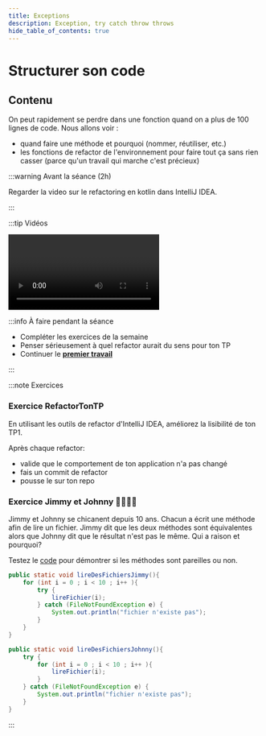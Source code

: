 ```yaml
---
title: Exceptions
description: Exception, try catch throw throws
hide_table_of_contents: true
---
```


# Structurer son code

## Contenu

On peut rapidement se perdre dans une fonction quand on a plus de 100 lignes de code. Nous allons voir :
- quand faire une méthode et pourquoi (nommer, réutiliser, etc.)
- les fonctions de refactor de l'environnement pour faire tout ça sans rien casser (parce qu'un travail qui marche c'est précieux)

<Row>

<Column>

:::warning Avant la séance (2h)

Regarder la video sur le refactoring en kotlin dans IntelliJ IDEA.

:::

</Column>

<Column>

:::tip Vidéos

<Video url="https://youtu.be/9Gd83g3elJQ" />

:::

</Column>

<Column>

:::info À faire pendant la séance

- Compléter les exercices de la semaine
- Penser sérieusement à quel refactor aurait du sens pour ton TP
- Continuer le **[premier travail](../tp/tp1)**

:::

</Column>

</Row>

:::note Exercices

### Exercice RefactorTonTP

En utilisant les outils de refactor d'IntelliJ IDEA, améliorez la lisibilité de ton TP1.

Après chaque refactor:
- valide que le comportement de ton application n'a pas changé
- fais un commit de refactor
- pousse le sur ton repo

[//]: # ()
[//]: # (### Exercice Bon ✔️ ou Non ❌)

[//]: # ()
[//]: # (Voici des situations. Dites si le code est bon, ou pas, et pourquoi en 1 ligne)

[//]: # ()
[//]: # (#### Exemple 1)

[//]: # ()
[//]: # (```java)

[//]: # (public void uneFonction&#40;&#41;{)

[//]: # (	try {)

[//]: # (		//du code…)

[//]: # (	} catch &#40;Exception e&#41;{)

[//]: # (		System.out.println&#40;"Erreur : " + e&#41;;)

[//]: # (	} catch &#40;ArrayOutOfBoundsException a&#41;{)

[//]: # (		System.out.println&#40;"Erreur : " + a&#41;;)

[//]: # (	})

[//]: # (})

[//]: # (```)

[//]: # ()
[//]: # (#### Exemple 2)

[//]: # ()
[//]: # (```java)

[//]: # (public void calculerPoidsSupernova&#40;&#41; {)

[//]: # (	try {)

[//]: # (		//calculs compliqués...)

[//]: # (	} catch &#40;NumberFormatException e&#41; {})

[//]: # (})

[//]: # (```)

[//]: # ()
[//]: # (### Exercice Attrape 🎣 ou Transmet 📡 ?)

[//]: # ()
[//]: # (Voici des situations. Dites si on devrait attraper &#40;**catch**&#41; ou transmettre &#40;**throws**&#41; et pourquoi)

[//]: # ()
[//]: # (#### Exemple 1)

[//]: # ()
[//]: # (```java)

[//]: # (public static void main&#40;&#41; {)

[//]: # (	try {)

[//]: # (		calcul&#40;&#41;;)

[//]: # (		lireFichier&#40;&#41;;)

[//]: # (	} catch &#40;ArithmeticException a&#41; {)

[//]: # (		println&#40;"Problème dans les valeurs du calcul"&#41;;)

[//]: # (	} catch &#40;IllegalArgumentException i &#41; {)

[//]: # (		println&#40;"Problème dans les paramètres du programme"&#41;;		)

[//]: # (	} catch &#40;InterruptedException t&#41;{)

[//]: # (		println&#40;"Problème avec le thread en cours"&#41;;	)

[//]: # (	})

[//]: # (})

[//]: # ()
[//]: # (public static void lireFichier&#40;&#41;{)

[//]: # (	// Code qui lit un fichier...)

[//]: # (    // highlight-next-line)

[//]: # (	// Q : Catch ou Throws?)

[//]: # (})

[//]: # (```)

[//]: # ()
[//]: # (#### Exemple 2)

[//]: # ()
[//]: # (```java)

[//]: # (public static void main&#40; String[] args &#41;{)

[//]: # (	List<Integer> myList = Arrays.asList&#40;1, 2, 3, 4, 5&#41;;)

[//]: # (	List<List<Integer> > lists = Lists.partition&#40;myList, -1&#41;;)

[//]: # (			)
[//]: # (	// Ce code utilise la librairie Guava.)

[//]: # (    // highlight-next-line)

[//]: # (	// Q : Catch ou Throws?)

[//]: # (})

[//]: # (```)

[//]: # ()
[//]: # (#### Exemple 3)

[//]: # ()
[//]: # (```java)

[//]: # (public void uneFonction&#40;&#41;{)

[//]: # (	etape1&#40;&#41;;)

[//]: # (	etape2&#40;&#41;;)

[//]: # (	etape3&#40;&#41;;)

[//]: # (	etape4&#40;&#41;;)

[//]: # (	etape5&#40;&#41;;)

[//]: # (})

[//]: # ()
[//]: # (public void etape3&#40;&#41;{)

[//]: # (	//Code qui génère une exception)

[//]: # (    // highlight-next-line)

[//]: # (	// Q : Catch ou Throws?)

[//]: # (})

[//]: # (```)

### Exercice Jimmy et Johnny 👨‍🎤👨‍💼

Jimmy et Johnny se chicanent depuis 10 ans. Chacun a écrit une méthode afin de lire un fichier. Jimmy dit que les deux méthodes sont équivalentes alors que Johnny dit que le résultat n'est pas le même. Qui a raison et pourquoi?

Testez le [code](https://github.com/departement-info-cem/3N5-Prog3/tree/main/code/Demo_Exceptions/src/main/java/sabourin/exercices) pour démontrer si les méthodes sont pareilles ou non.

```java
public static void lireDesFichiersJimmy(){
    for (int i = 0 ; i < 10 ; i++ ){
        try {
            lireFichier(i); 
        } catch (FileNotFoundException e) {
            System.out.println("fichier n'existe pas");
        }
    }
}

public static void lireDesFichiersJohnny(){
    try {
        for (int i = 0 ; i < 10 ; i++ ){
            lireFichier(i); 
        }
    } catch (FileNotFoundException e) {
        System.out.println("fichier n'existe pas");
    }
}	
```

:::
